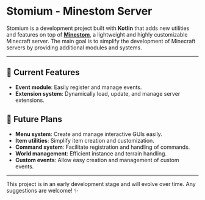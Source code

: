 # Stomium - Minestom Server

Stomium is a development project built with **Kotlin** that adds new utilities and features on top of **[Minestom](https://minestom.net/)**, a lightweight and highly customizable Minecraft server. The main goal is to simplify the development of Minecraft servers by providing additional modules and systems.

---

## 🚀 Current Features
- **Event module**: Easily register and manage events.
- **Extension system**: Dynamically load, update, and manage server extensions.

## 🔧 Future Plans
- **Menu system**: Create and manage interactive GUIs easily.
- **Item utilities**: Simplify item creation and customization.
- **Command system**: Facilitate registration and handling of commands.
- **World management**: Efficient instance and terrain handling.
- **Custom events**: Allow easy creation and management of custom events.

---

This project is in an early development stage and will evolve over time. Any suggestions are welcome! ✨
